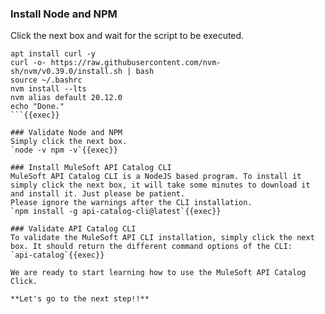 
### Install Node and NPM
Click the next box and wait for the script to be executed.
```
apt install curl -y
curl -o- https://raw.githubusercontent.com/nvm-sh/nvm/v0.39.0/install.sh | bash
source ~/.bashrc
nvm install --lts
nvm alias default 20.12.0
echo "Done."
```{{exec}}

### Validate Node and NPM
Simply click the next box.
`node -v npm -v`{{exec}}

### Install MuleSoft API Catalog CLI
MuleSoft API Catalog CLI is a NodeJS based program. To install it simply click the next box, it will take some minutes to download it and install it. Just please be patient.
Please ignore the warnings after the CLI installation.
`npm install -g api-catalog-cli@latest`{{exec}}

### Validate API Catalog CLI
To validate the MuleSoft API CLI installation, simply click the next box. It should return the different command options of the CLI:
`api-catalog`{{exec}}

We are ready to start learning how to use the MuleSoft API Catalog Click.

**Let's go to the next step!!**